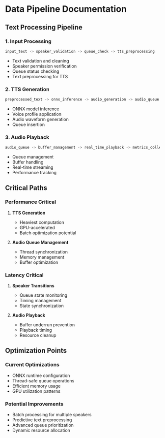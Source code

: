 # Data Pipeline Documentation

## Text Processing Pipeline

### 1. Input Processing
```python
input_text -> speaker_validation -> queue_check -> tts_preprocessing
```
- Text validation and cleaning
- Speaker permission verification
- Queue status checking
- Text preprocessing for TTS

### 2. TTS Generation
```python
preprocessed_text -> onnx_inference -> audio_generation -> audio_queue
```
- ONNX model inference
- Voice profile application
- Audio waveform generation
- Queue insertion

### 3. Audio Playback
```python
audio_queue -> buffer_management -> real_time_playback -> metrics_collection
```
- Queue management
- Buffer handling
- Real-time streaming
- Performance tracking

## Critical Paths

### Performance Critical
1. **TTS Generation**
   - Heaviest computation
   - GPU-accelerated
   - Batch optimization potential

2. **Audio Queue Management**
   - Thread synchronization
   - Memory management
   - Buffer optimization

### Latency Critical
1. **Speaker Transitions**
   - Queue state monitoring
   - Timing management
   - State synchronization

2. **Audio Playback**
   - Buffer underrun prevention
   - Playback timing
   - Resource cleanup

## Optimization Points

### Current Optimizations
- ONNX runtime configuration
- Thread-safe queue operations
- Efficient memory usage
- GPU utilization patterns

### Potential Improvements
- Batch processing for multiple speakers
- Predictive text preprocessing
- Advanced queue prioritization
- Dynamic resource allocation
